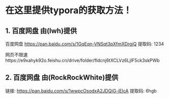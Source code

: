 # 在这里提供typora的获取方法！

## 1. 百度网盘 由(lwh)提供

百度网盘
https://pan.baidu.com/s/1GqEqn-VNSqt3pXfmXDrgjQ 
提取码: 1234 

网页不限速https://e9xahyk92o.feishu.cn/drive/folder/fldcnj6tXCLVz6LjIF5ck3skPWb

## 2. 百度网盘 由(RockRockWhite)提供

链接: https://pan.baidu.com/s/1wwpcOsodxA2JDQjG-iEIcA 提取码: 6hgb 